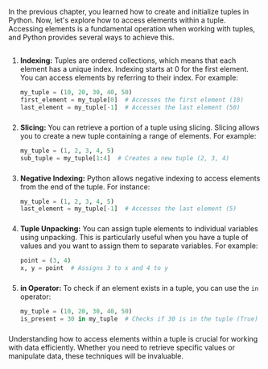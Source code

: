 In the previous chapter, you learned how to create and initialize tuples in Python. Now, let's explore how to access elements within a tuple. Accessing elements is a fundamental operation when working with tuples, and Python provides several ways to achieve this.

## 

1. **Indexing:** Tuples are ordered collections, which means that each element has a unique index. Indexing starts at 0 for the first element. You can access elements by referring to their index. For example:

   ```python
   my_tuple = (10, 20, 30, 40, 50)
   first_element = my_tuple[0]  # Accesses the first element (10)
   last_element = my_tuple[-1]  # Accesses the last element (50)
   ```
### 
2. **Slicing:** You can retrieve a portion of a tuple using slicing. Slicing allows you to create a new tuple containing a range of elements. For example:

   ```python
   my_tuple = (1, 2, 3, 4, 5)
   sub_tuple = my_tuple[1:4]  # Creates a new tuple (2, 3, 4)
   ```
###
3. **Negative Indexing:** Python allows negative indexing to access elements from the end of the tuple. For instance:

   ```python
   my_tuple = (1, 2, 3, 4, 5)
   last_element = my_tuple[-1]  # Accesses the last element (5)
   ```
###
4. **Tuple Unpacking:** You can assign tuple elements to individual variables using unpacking. This is particularly useful when you have a tuple of values and you want to assign them to separate variables. For example:

   ```python
   point = (3, 4)
   x, y = point  # Assigns 3 to x and 4 to y
   ```
###
5. **in Operator:** To check if an element exists in a tuple, you can use the `in` operator:

   ```python
   my_tuple = (10, 20, 30, 40, 50)
   is_present = 30 in my_tuple  # Checks if 30 is in the tuple (True)
   ```
###
Understanding how to access elements within a tuple is crucial for working with data efficiently. Whether you need to retrieve specific values or manipulate data, these techniques will be invaluable.
